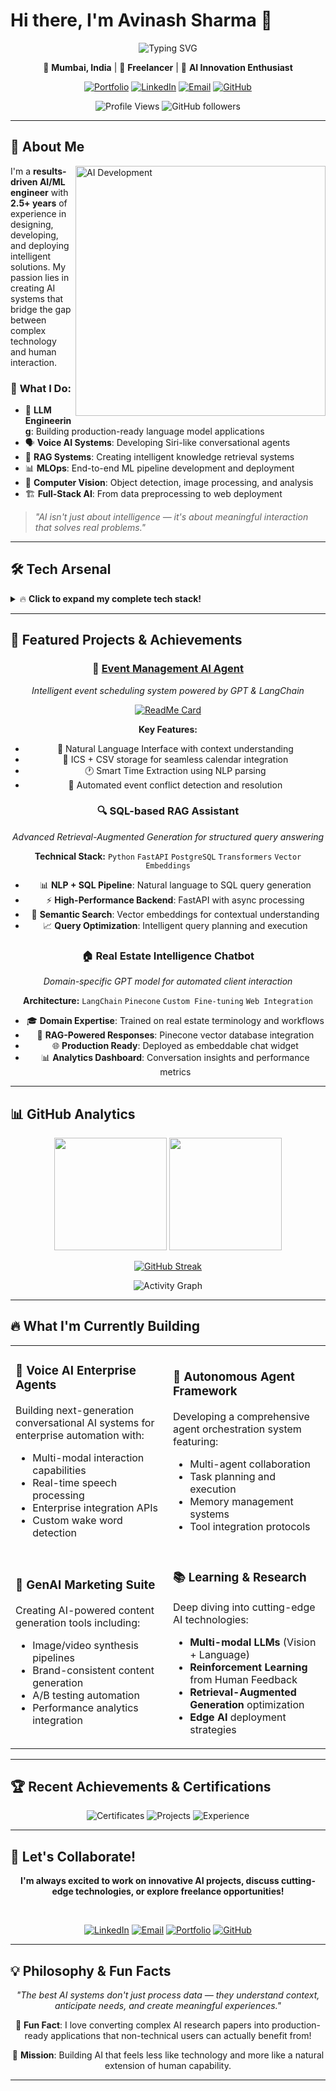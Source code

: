 # Hi there, I'm Avinash Sharma 👋

<div align="center">

![Typing SVG](https://readme-typing-svg.herokuapp.com?font=Fira+Code&weight=600&size=28&pause=1000&color=00D9FF&center=true&vCenter=true&width=800&lines=AI+%26+Machine+Learning+Engineer;NLP+Specialist+%26+Open+Source+Enthusiast;Building+Intelligent+Human-AI+Systems;2%2B+Years+of+AI%2FML+Experience)

</div>

<div align="center">

📍 **Mumbai, India** | 🏢 **Freelancer** | 🚀 **AI Innovation Enthusiast**

[![Portfolio](https://img.shields.io/badge/Portfolio-FF5722?style=for-the-badge&logo=todoist&logoColor=white)](#)
[![LinkedIn](https://img.shields.io/badge/LinkedIn-0077B5?style=for-the-badge&logo=linkedin&logoColor=white)](https://www.linkedin.com/in/avinash-sharma-782460227/)
[![Email](https://img.shields.io/badge/Email-D14836?style=for-the-badge&logo=gmail&logoColor=white)](mailto:avinashsharma0198@gmail.com)
[![GitHub](https://img.shields.io/badge/GitHub-100000?style=for-the-badge&logo=github&logoColor=white)](https://github.com/avinash00134)

![Profile Views](https://komarev.com/ghpvc/?username=avinash00134&color=brightgreen&style=for-the-badge)
![GitHub followers](https://img.shields.io/github/followers/avinash00134?style=for-the-badge&color=blue)

</div>

---

## 🧠 About Me

<img align="right" alt="AI Development" width="400" src="https://raw.githubusercontent.com/abhisheknaiidu/abhisheknaiidu/master/code.gif">

I'm a **results-driven AI/ML engineer** with **2.5+ years** of experience in designing, developing, and deploying intelligent solutions. My passion lies in creating AI systems that bridge the gap between complex technology and human interaction.

### 🎯 **What I Do:**
- 🤖 **LLM Engineering**: Building production-ready language model applications
- 🗣️ **Voice AI Systems**: Developing Siri-like conversational agents
- 🔗 **RAG Systems**: Creating intelligent knowledge retrieval systems
- 📊 **MLOps**: End-to-end ML pipeline development and deployment
- 🎨 **Computer Vision**: Object detection, image processing, and analysis
- 🏗️ **Full-Stack AI**: From data preprocessing to web deployment

> *"AI isn't just about intelligence — it's about meaningful interaction that solves real problems."*

---

## 🛠️ Tech Arsenal

<details>
<summary>🔥 <strong>Click to expand my complete tech stack!</strong></summary>

### 💻 **Programming Languages**
![Python](https://img.shields.io/badge/Python-3776AB?style=for-the-badge&logo=python&logoColor=white)
![JavaScript](https://img.shields.io/badge/JavaScript-F7DF1E?style=for-the-badge&logo=javascript&logoColor=black)
![SQL](https://img.shields.io/badge/SQL-336791?style=for-the-badge&logo=postgresql&logoColor=white)
![HTML5](https://img.shields.io/badge/HTML5-E34F26?style=for-the-badge&logo=html5&logoColor=white)
![CSS3](https://img.shields.io/badge/CSS3-1572B6?style=for-the-badge&logo=css3&logoColor=white)

### 🤖 **AI/ML & Deep Learning**
![PyTorch](https://img.shields.io/badge/PyTorch-EE4C2C?style=for-the-badge&logo=pytorch&logoColor=white)
![TensorFlow](https://img.shields.io/badge/TensorFlow-FF6F00?style=for-the-badge&logo=tensorflow&logoColor=white)
![Keras](https://img.shields.io/badge/Keras-D00000?style=for-the-badge&logo=keras&logoColor=white)
![scikit-learn](https://img.shields.io/badge/scikit--learn-F7931E?style=for-the-badge&logo=scikit-learn&logoColor=white)
![OpenCV](https://img.shields.io/badge/OpenCV-27338e?style=for-the-badge&logo=OpenCV&logoColor=white)
![NumPy](https://img.shields.io/badge/NumPy-013243?style=for-the-badge&logo=numpy&logoColor=white)
![Pandas](https://img.shields.io/badge/Pandas-150458?style=for-the-badge&logo=pandas&logoColor=white)
![Matplotlib](https://img.shields.io/badge/Matplotlib-11557c?style=for-the-badge&logo=plotly&logoColor=white)

### 🧠 **NLP & LLMs**
![Hugging Face](https://img.shields.io/badge/🤗%20Hugging%20Face-FFD21E?style=for-the-badge)
![Ollama](https://img.shields.io/badge/Ollama-3ACBE8?style=for-the-badge)
![OpenAI](https://img.shields.io/badge/OpenAI-412991?style=for-the-badge&logo=openai&logoColor=white)
![LangChain](https://img.shields.io/badge/🦜%20LangChain-1C3C3C?style=for-the-badge)
![Transformers](https://img.shields.io/badge/🤗%20Transformers-FFD21E?style=for-the-badge)
![spaCy](https://img.shields.io/badge/spaCy-09A3D5?style=for-the-badge&logo=spacy&logoColor=white)
![NLTK](https://img.shields.io/badge/NLTK-239120?style=for-the-badge&logo=python&logoColor=white)
![YOLO](https://img.shields.io/badge/YOLO-00FFFF?style=for-the-badge&logo=yolo&logoColor=black)

### 🌐 **Web Development & APIs**
![FastAPI](https://img.shields.io/badge/FastAPI-009688?style=for-the-badge&logo=fastapi&logoColor=white)
![Flask](https://img.shields.io/badge/Flask-000000?style=for-the-badge&logo=flask&logoColor=white)
![Django](https://img.shields.io/badge/Django-092E20?style=for-the-badge&logo=django&logoColor=white)
![Streamlit](https://img.shields.io/badge/Streamlit-FF4B4B?style=for-the-badge&logo=streamlit&logoColor=white)
![React](https://img.shields.io/badge/React-20232A?style=for-the-badge&logo=react&logoColor=61DAFB)
![Node.js](https://img.shields.io/badge/Node.js-43853D?style=for-the-badge&logo=node.js&logoColor=white)

### 🗄️ **Databases & Vector Stores**
![MongoDB](https://img.shields.io/badge/MongoDB-4EA94B?style=for-the-badge&logo=mongodb&logoColor=white)
![PostgreSQL](https://img.shields.io/badge/PostgreSQL-316192?style=for-the-badge&logo=postgresql&logoColor=white)
![MySQL](https://img.shields.io/badge/MySQL-00000F?style=for-the-badge&logo=mysql&logoColor=white)
![Pinecone](https://img.shields.io/badge/Pinecone-000000?style=for-the-badge&logo=pinecone&logoColor=white)
![ChromaDB](https://img.shields.io/badge/ChromaDB-FF6B6B?style=for-the-badge&logo=database&logoColor=white)
![Milvus](https://img.shields.io/badge/Milvus-00B8D9?style=for-the-badge&logo=databricks&logoColor=white)

### ☁️ **Cloud & Deployment**
![Docker](https://img.shields.io/badge/Docker-2496ED?style=for-the-badge&logo=docker&logoColor=white)
![AWS](https://img.shields.io/badge/AWS-232F3E?style=for-the-badge&logo=amazon-aws&logoColor=white)
![Google Cloud](https://img.shields.io/badge/Google%20Cloud-4285F4?style=for-the-badge&logo=google-cloud&logoColor=white)
![PM2](https://img.shields.io/badge/PM2-2B037A?style=for-the-badge&logo=pm2&logoColor=white)
![Azure App Service](https://img.shields.io/badge/Azure%20App%20Service-0078D4?style=for-the-badge&logo=microsoft-azure&logoColor=white)


### 🗄️ **Azure Data & Storage Services**
![Azure SQL Database](https://img.shields.io/badge/Azure%20SQL%20Database-0078D4?style=for-the-badge&logo=microsoft-sql-server&logoColor=white)
![Azure Cosmos DB](https://img.shields.io/badge/Azure%20Cosmos%20DB-0078D4?style=for-the-badge&logo=microsoft-azure&logoColor=white)
![Azure Blob Storage](https://img.shields.io/badge/Azure%20Blob%20Storage-0078D4?style=for-the-badge&logo=microsoft-azure&logoColor=white)
![Azure Data Lake](https://img.shields.io/badge/Azure%20Data%20Lake-0078D4?style=for-the-badge&logo=microsoft-azure&logoColor=white)

### 🔧 **Azure MLOps & DevOps**
![Azure DevOps](https://img.shields.io/badge/Azure%20DevOps-0078D7?style=for-the-badge&logo=azure-devops&logoColor=white)
![Azure Pipelines](https://img.shields.io/badge/Azure%20Pipelines-2560E0?style=for-the-badge&logo=azure-pipelines&logoColor=white)
![Azure Monitor](https://img.shields.io/badge/Azure%20Monitor-0078D4?style=for-the-badge&logo=microsoft-azure&logoColor=white)
![MLflow](https://img.shields.io/badge/MLflow-0194E2?style=for-the-badge&logo=mlflow&logoColor=white)


### 🔧 **MLOps & Tools**
![MLflow](https://img.shields.io/badge/MLflow-0194E2?style=for-the-badge&logo=mlflow&logoColor=white)
![Git](https://img.shields.io/badge/Git-F05032?style=for-the-badge&logo=git&logoColor=white)
![GitHub Actions](https://img.shields.io/badge/GitHub%20Actions-2088FF?style=for-the-badge&logo=github-actions&logoColor=white)
![Jupyter](https://img.shields.io/badge/Jupyter-F37626?style=for-the-badge&logo=jupyter&logoColor=white)
![VS Code](https://img.shields.io/badge/VS%20Code-007ACC?style=for-the-badge&logo=visual-studio-code&logoColor=white)
![Postman](https://img.shields.io/badge/Postman-FF6C37?style=for-the-badge&logo=postman&logoColor=white)

</details>

---

## 🚀 Featured Projects & Achievements

<div align="center">

### 🎯 [Event Management AI Agent](https://github.com/avinash00134/event-management-agent)
*Intelligent event scheduling system powered by GPT & LangChain*

[![ReadMe Card](https://github-readme-stats.vercel.app/api/pin/?username=avinash00134&repo=event-management-agent&theme=react&hide_border=true)](https://github.com/avinash00134/event-management-agent)

**Key Features:**
- 💬 Natural Language Interface with context understanding
- 📅 ICS + CSV storage for seamless calendar integration  
- 🕐 Smart Time Extraction using NLP parsing
- 🤖 Automated event conflict detection and resolution

</div>

<div align="center">

### 🔍 SQL-based RAG Assistant
*Advanced Retrieval-Augmented Generation for structured query answering*

**Technical Stack:** `Python` `FastAPI` `PostgreSQL` `Transformers` `Vector Embeddings`

- 📊 **NLP + SQL Pipeline**: Natural language to SQL query generation
- ⚡ **High-Performance Backend**: FastAPI with async processing
- 🎯 **Semantic Search**: Vector embeddings for contextual understanding
- 📈 **Query Optimization**: Intelligent query planning and execution

</div>

<div align="center">

### 🏠 Real Estate Intelligence Chatbot
*Domain-specific GPT model for automated client interaction*

**Architecture:** `LangChain` `Pinecone` `Custom Fine-tuning` `Web Integration`

- 🎓 **Domain Expertise**: Trained on real estate terminology and workflows
- 🔗 **RAG-Powered Responses**: Pinecone vector database integration
- 🌐 **Production Ready**: Deployed as embeddable chat widget
- 📊 **Analytics Dashboard**: Conversation insights and performance metrics

</div>

---

## 📊 GitHub Analytics

<div align="center">

<img height="180em" src="https://github-readme-stats.vercel.app/api?username=avinash00134&show_icons=true&theme=react&hide_border=true&count_private=true"/>
<img height="180em" src="https://github-readme-stats.vercel.app/api/top-langs/?username=avinash00134&layout=compact&theme=react&hide_border=true"/>

</div>

<div align="center">

[![GitHub Streak](https://github-readme-streak-stats.herokuapp.com/?user=avinash00134&theme=react&hide_border=true)](https://github.com/avinash00134)

</div>

<div align="center">

![Activity Graph](https://github-readme-activity-graph.vercel.app/graph?username=avinash00134&theme=react-dark&hide_border=true)

</div>

---

## 🔥 What I'm Currently Building

<table>
<tr>
<td width="50%">

### 🎤 **Voice AI Enterprise Agents**
Building next-generation conversational AI systems for enterprise automation with:
- Multi-modal interaction capabilities
- Real-time speech processing
- Enterprise integration APIs
- Custom wake word detection

</td>
<td width="50%">

### 🤖 **Autonomous Agent Framework**
Developing a comprehensive agent orchestration system featuring:
- Multi-agent collaboration
- Task planning and execution
- Memory management systems
- Tool integration protocols

</td>
</tr>
<tr>
<td width="50%">

### 🎨 **GenAI Marketing Suite**
Creating AI-powered content generation tools including:
- Image/video synthesis pipelines
- Brand-consistent content generation
- A/B testing automation
- Performance analytics integration

</td>
<td width="50%">

### 📚 **Learning & Research**
Deep diving into cutting-edge AI technologies:
- **Multi-modal LLMs** (Vision + Language)
- **Reinforcement Learning** from Human Feedback
- **Retrieval-Augmented Generation** optimization
- **Edge AI** deployment strategies

</td>
</tr>
</table>

---

## 🏆 Recent Achievements & Certifications

<div align="center">

![Certificates](https://img.shields.io/badge/AI%2FML%20Certifications-8+-success?style=for-the-badge&logo=google&logoColor=white)
![Projects](https://img.shields.io/badge/Production%20Projects-15+-blue?style=for-the-badge&logo=github&logoColor=white)
![Experience](https://img.shields.io/badge/Industry%20Experience-2%2B%20Years-orange?style=for-the-badge&logo=briefcase&logoColor=white)

</div>

---

## 🤝 Let's Collaborate!

<div align="center">

**I'm always excited to work on innovative AI projects, discuss cutting-edge technologies, or explore freelance opportunities!**

<br/>

[![LinkedIn](https://img.shields.io/badge/LinkedIn-Connect-0077B5?style=for-the-badge&logo=linkedin&logoColor=white)](https://www.linkedin.com/in/avinash-sharma-782460227/)
[![Email](https://img.shields.io/badge/Email-Let's%20Talk-D14836?style=for-the-badge&logo=gmail&logoColor=white)](mailto:avinashsharma0198@gmail.com)
[![Portfolio](https://img.shields.io/badge/Portfolio-Explore%20Work-FF5722?style=for-the-badge&logo=firefox&logoColor=white)](#)
[![GitHub](https://img.shields.io/badge/GitHub-Follow-100000?style=for-the-badge&logo=github&logoColor=white)](https://github.com/avinash00134)

</div>

---

## 💡 Philosophy & Fun Facts

<div align="center">

*"The best AI systems don't just process data — they understand context, anticipate needs, and create meaningful experiences."*

🎯 **Fun Fact**: I love converting complex AI research papers into production-ready applications that non-technical users can actually benefit from!

🚀 **Mission**: Building AI that feels less like technology and more like a natural extension of human capability.

---
